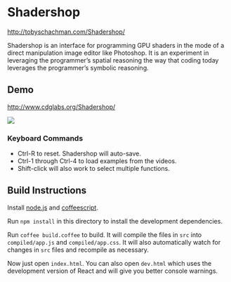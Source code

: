 # Shadershop

http://tobyschachman.com/Shadershop/

Shadershop is an interface for programming GPU shaders in the mode of a direct manipulation image editor like Photoshop. It is an experiment in leveraging the programmer’s spatial reasoning the way that coding today leverages the programmer’s symbolic reasoning.

## Demo

http://www.cdglabs.org/Shadershop/

<a href="http://tobyschachman.com/Shadershop/instructions.png"><img src="http://tobyschachman.com/Shadershop/instructions.png"></a>

### Keyboard Commands

* Ctrl-R to reset. Shadershop will auto-save.
* Ctrl-1 through Ctrl-4 to load examples from the videos.
* Shift-click will also work to select multiple functions.

## Build Instructions

Install [node.js](http://nodejs.org/) and [coffeescript](http://coffeescript.org/).

Run `npm install` in this directory to install the development dependencies.

Run `coffee build.coffee` to build. It will compile the files in `src` into `compiled/app.js` and `compiled/app.css`. It will also automatically watch for changes in `src` files and recompile as necessary.

Now just open `index.html`. You can also open `dev.html` which uses the development version of React and will give you better console warnings.
